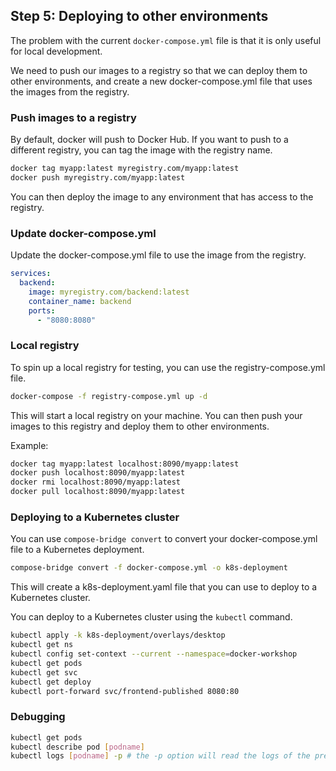 ## Step 5: Deploying to other environments

The problem with the current `docker-compose.yml` file is that it is only useful for local development.

We need to push our images to a registry so that we can deploy them to other environments, and create a new docker-compose.yml file that uses the images from the registry.

### Push images to a registry

By default, docker will push to Docker Hub. If you want to push to a different registry, you can tag the image with the registry name.

```bash
docker tag myapp:latest myregistry.com/myapp:latest
docker push myregistry.com/myapp:latest
```

You can then deploy the image to any environment that has access to the registry.

### Update docker-compose.yml

Update the docker-compose.yml file to use the image from the registry.

```yaml
services:
  backend:
    image: myregistry.com/backend:latest
    container_name: backend
    ports:
      - "8080:8080"
```

### Local registry

To spin up a local registry for testing, you can use the registry-compose.yml file.

```bash
docker-compose -f registry-compose.yml up -d
```

This will start a local registry on your machine. You can then push your images to this registry and deploy them to other environments.

Example:
```bash
docker tag myapp:latest localhost:8090/myapp:latest
docker push localhost:8090/myapp:latest
docker rmi localhost:8090/myapp:latest
docker pull localhost:8090/myapp:latest
```

### Deploying to a Kubernetes cluster

You can use `compose-bridge convert` to convert your docker-compose.yml file to a Kubernetes deployment.

```bash
compose-bridge convert -f docker-compose.yml -o k8s-deployment
```

This will create a k8s-deployment.yaml file that you can use to deploy to a Kubernetes cluster.

You can deploy to a Kubernetes cluster using the `kubectl` command. 

```bash
kubectl apply -k k8s-deployment/overlays/desktop
kubectl get ns
kubectl config set-context --current --namespace=docker-workshop
kubectl get pods
kubectl get svc
kubectl get deploy
kubectl port-forward svc/frontend-published 8080:80
```

### Debugging

```bash
kubectl get pods
kubectl describe pod [podname]
kubectl logs [podname] -p # the -p option will read the logs of the previous (crashed) instance
```
